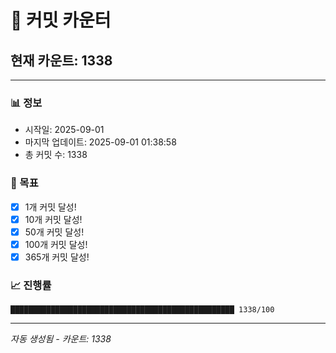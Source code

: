 # 🔢 커밋 카운터

## 현재 카운트: 1338

---

### 📊 정보
- 시작일: 2025-09-01
- 마지막 업데이트: 2025-09-01 01:38:58
- 총 커밋 수: 1338

### 🎯 목표
- [x] 1개 커밋 달성!
- [x] 10개 커밋 달성!
- [x] 50개 커밋 달성!
- [x] 100개 커밋 달성!
- [x] 365개 커밋 달성!

### 📈 진행률
```
██████████████████████████████████████████████████ 1338/100
```

---
*자동 생성됨 - 카운트: 1338*
